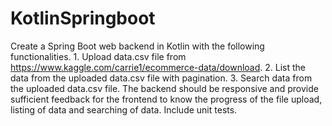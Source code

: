 # KotlinSpringboot
Create a Spring Boot web backend in Kotlin with the following functionalities. 1. Upload data.csv file from https://www.kaggle.com/carrie1/ecommerce-data/download. 2. List the data from the uploaded data.csv file with pagination. 3. Search data from the uploaded data.csv file. The backend should be responsive and provide sufficient feedback for the frontend to know the progress of the file upload, listing of data and searching of data. Include unit tests.

